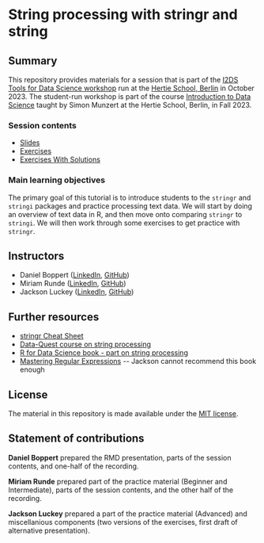 # String processing with stringr and string


## Summary

This repository provides materials for a session that is part of the [I2DS Tools for Data Science workshop](https://github.com/intro-to-data-science-23-workshop) run at the [Hertie School, Berlin](https://www.hertie-school.org/en/) in October 2023. The student-run workshop is part of the course [Introduction to Data Science](https://github.com/intro-to-data-science-23) taught by Simon Munzert at the Hertie School, Berlin, in Fall 2023.

### Session contents

- [Slides](https://raw.githack.com/intro-to-data-science-23-workshop/04-text-analysis-Boppert-Luckey-Runde/main/presentation.html)
- [Exercises](https://raw.githack.com/intro-to-data-science-23-workshop/04-text-analysis-Boppert-Luckey-Runde/main/stringr_stringi_exercises_with_solutions.html)
- [Exercises With Solutions](https://raw.githack.com/intro-to-data-science-23-workshop/04-text-analysis-Boppert-Luckey-Runde/main/stringr_stringi_exercises_with_solutions.html)

### Main learning objectives

The primary goal of this tutorial is to introduce students to the `stringr` and `stringi` packages and practice processing text data. We will start by doing an overview of text data in R, and then move onto comparing `stringr` to `stringi`. We will then work through some exercises to get practice with `stringr`.

## Instructors

- Daniel Boppert ([LinkedIn](https://www.linkedin.com/in/daniel-boppert-93a561184/), [GitHub](https://github.com/bprtdaniel))
- Miriam Runde ([LinkedIn](https://www.linkedin.com/in/miriamrunde/), [GitHub](https://github.com/MiriamRunde))
- Jackson Luckey ([LinkedIn](https://www.linkedin.com/in/jacksonmluckey/), [GitHub](https://github.com/jacksonmluckey))


## Further resources

- [stringr Cheat Sheet](https://dplyr.tidyverse.org/)
- [Data-Quest course on string processing](https://www.dataquest.io/course/r-data-cleaning-advanced/)
- [R for Data Science book - part on string processing](https://r4ds.had.co.nz/wrangle-intro.html)
- [Mastering Regular Expressions](https://www.oreilly.com/library/view/mastering-regular-expressions/0596528124/) -- Jackson cannot recommend this book enough
  
## License

The material in this repository is made available under the [MIT license](http://opensource.org/licenses/mit-license.php). 

## Statement of contributions

**Daniel Boppert** prepared the RMD presentation, parts of the session contents, and one-half of the recording.

**Miriam Runde** prepared part of the practice material (Beginner and Intermediate), parts of the session contents, and the other half of the recording. 

**Jackson Luckey** prepared a part of the practice material (Advanced) and miscellanious components (two versions of the exercises, first draft of alternative presentation).
